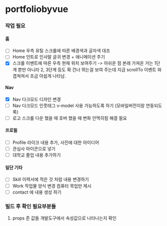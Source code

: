 # portfoliobyvue

### 작업 필요

  #### 홈
  - [ ] Home 우측 유틸 스크롤에 따른 배경색과 글자색 대조
  - [ ] Home 인트로 인사말 글귀 변경 + 애니메이션 주기
  - [x] 스크롤 이벤트에 따른 우측 현재 위치 보여주기
   -> 아쉬운 점 본래 가져온 거는 1단계 뿐만 아니라 2, 3단계 등도 확 건너 뛰는걸 보여 주는데 지금 scrollTo 이벤트 와 겹쳐져서 조금 아쉽게 나타남.
  
  #### Nav
  - [x] Nav 다크모드 디자인 변경
  - [ ] Nav 다크모드 인풋태그 v-model 사용 가능하도록 하기 (모바일버전이랑 연동되도록)
  - [ ] 로고 스크롤 다운 했을 때 호버 했을 때 변화 안먹히힘 해결 필요
 
  #### 프로필
  - [ ] Profile 라이크 내용 추가, 사진에 대한 아이디어 
  - [ ] 관심사 아이콘으로 넣기
  - [ ]  대학교 졸업 내용 추가하기

  #### 일단 기타
  - [ ] Skill 이력서에 적은 것 처럼 내용 변경하기 
  - [ ] Work 작업물 양식 변경 컴퓨터 목업만 제시
  - [ ] contact 에 내용 생성 하기

### 빌드 후 확인 필요부분들
1. props 준 값들 개발도구에서 속성값으로 나타나는지 확인 

